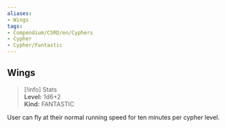```yaml
---
aliases:
- Wings
tags:
- Compendium/CSRD/en/Cyphers
- Cypher
- Cypher/Fantastic
---
```


  
## Wings  
>[!info] Stats  
> **Level:** 1d6+2  
> **Kind:** FANTASTIC
  
User can fly at their normal running speed for ten minutes per cypher level.